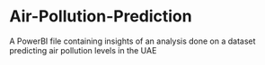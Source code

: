 # Air-Pollution-Prediction
A PowerBI file containing insights of an analysis done on a dataset predicting air pollution levels in the UAE
